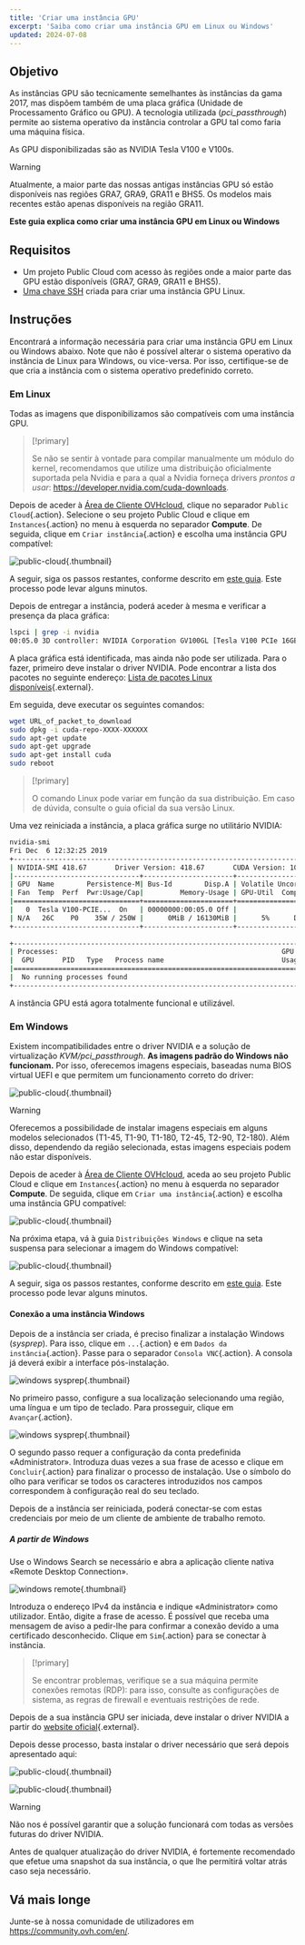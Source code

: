 ```yaml
---
title: 'Criar uma instância GPU'
excerpt: 'Saiba como criar uma instância GPU em Linux ou Windows'
updated: 2024-07-08
---
```


## Objetivo

As instâncias GPU são tecnicamente semelhantes às instâncias da gama 2017, mas dispõem também de uma placa gráfica (Unidade de Processamento Gráfico ou GPU). A tecnologia utilizada (*pci_passthrough*) permite ao sistema operativo da instância controlar a GPU tal como faria uma máquina física.

As GPU disponibilizadas são as NVIDIA Tesla V100 e V100s. 

> [!warning]
>
> Atualmente, a maior parte das nossas antigas instâncias GPU só estão disponíveis nas regiões GRA7, GRA9, GRA11 e BHS5. Os modelos mais recentes estão apenas disponíveis na região GRA11.
> 

**Este guia explica como criar uma instância GPU em Linux ou Windows**

## Requisitos

- Um projeto Public Cloud com acesso às regiões onde a maior parte das GPU estão disponíveis (GRA7, GRA9, GRA11 e BHS5).
- [Uma chave SSH](/pages/public_cloud/compute/public-cloud-first-steps#step-1-creating-ssh-keys) criada para criar uma instância GPU Linux.

## Instruções

Encontrará a informação necessária para criar uma instância GPU em Linux ou Windows abaixo.
Note que não é possível alterar o sistema operativo da instância de Linux para Windows, ou vice-versa. Por isso, certifique-se de que cria a instância com o sistema operativo predefinido correto.

### Em Linux

Todas as imagens que disponibilizamos são compatíveis com uma instância GPU.

> [!primary]
>
> Se não se sentir à vontade para compilar manualmente um módulo do kernel, recomendamos que utilize uma distribuição oficialmente suportada pela Nvidia e para a qual a Nvidia forneça drivers *prontos a usar*: <https://developer.nvidia.com/cuda-downloads>.
> 

Depois de aceder à [Área de Cliente OVHcloud](/links/manager), clique no separador `Public Cloud`{.action}. Selecione o seu projeto Public Cloud e clique em `Instances`{.action} no menu à esquerda no separador **Compute**. De seguida, clique em `Criar instância`{.action} e escolha uma instância GPU compatível:

![public-cloud](images/GPU-Flavors_2024.png){.thumbnail}

A seguir, siga os passos restantes, conforme descrito em [este guia](/pages/public_cloud/compute/public-cloud-first-steps#step-3-creating-an-instance). Este processo pode levar alguns minutos.

Depois de entregar a instância, poderá aceder à mesma e verificar a presença da placa gráfica:

```bash
lspci | grep -i nvidia
00:05.0 3D controller: NVIDIA Corporation GV100GL [Tesla V100 PCIe 16GB] (rev a1)
```

A placa gráfica está identificada, mas ainda não pode ser utilizada. Para o fazer, primeiro deve instalar o driver NVIDIA. Pode encontrar a lista dos pacotes no seguinte endereço: [Lista de pacotes Linux disponíveis](http://developer.download.nvidia.com/compute/cuda/repos/){.external}.

Em seguida, deve executar os seguintes comandos:

```sh
wget URL_of_packet_to_download
sudo dpkg -i cuda-repo-XXXX-XXXXXX
sudo apt-get update
sudo apt-get upgrade
sudo apt-get install cuda
sudo reboot
```

> [!primary]
>
> O comando Linux pode variar em função da sua distribuição. Em caso de dúvida, consulte o guia oficial da sua versão Linux.
> 

Uma vez reiniciada a instância, a placa gráfica surge no utilitário NVIDIA:

```sh
nvidia-smi
Fri Dec  6 12:32:25 2019       
+-----------------------------------------------------------------------------+
| NVIDIA-SMI 418.67       Driver Version: 418.67       CUDA Version: 10.1     |
|-------------------------------+----------------------+----------------------+
| GPU  Name        Persistence-M| Bus-Id        Disp.A | Volatile Uncorr. ECC |
| Fan  Temp  Perf  Pwr:Usage/Cap|         Memory-Usage | GPU-Util  Compute M. |
|===============================+======================+======================|
|   0  Tesla V100-PCIE...  On   | 00000000:00:05.0 Off |                    0 |
| N/A   26C    P0    35W / 250W |      0MiB / 16130MiB |      5%      Default |
+-------------------------------+----------------------+----------------------+
                                                                               
+-----------------------------------------------------------------------------+
| Processes:                                                       GPU Memory |
|  GPU       PID   Type   Process name                             Usage      |
|=============================================================================|
|  No running processes found                                                 |
+-----------------------------------------------------------------------------+
```

A instância GPU está agora totalmente funcional e utilizável.

### Em Windows

Existem incompatibilidades entre o driver NVIDIA e a solução de virtualização *KVM/pci_passthrough*. **As imagens padrão do Windows não funcionam.**
Por isso, oferecemos imagens especiais, baseadas numa BIOS virtual UEFI e que permitem um funcionamento correto do driver:

![public-cloud](images/EN-WindowsImages_2024.png){.thumbnail}

> [!warning]
>
> Oferecemos a possibilidade de instalar imagens especiais em alguns modelos selecionados (T1-45, T1-90, T1-180, T2-45, T2-90, T2-180). Além disso, dependendo da região selecionada, estas imagens especiais podem não estar disponíveis.
>

Depois de aceder à [Área de Cliente OVHcloud](/links/manager), aceda ao seu projeto Public Cloud e clique em `Instances`{.action} no menu à esquerda no separador **Compute**. De seguida, clique em `Criar uma instância`{.action} e escolha uma instância GPU compatível:

![public-cloud](images/GPU-Flavors_2024.png){.thumbnail}

Na próxima etapa, vá à guia `Distribuições Windows` e clique na seta suspensa para selecionar a imagem do Windows compatível:

![public-cloud](images/EN-WindowsImages_2024.png){.thumbnail}

A seguir, siga os passos restantes, conforme descrito em [este guia](/pages/public_cloud/compute/public-cloud-first-steps#step-3-creating-an-instance). Este processo pode levar alguns minutos.

#### Conexão a uma instância Windows

Depois de a instância ser criada, é preciso finalizar a instalação Windows (_sysprep_). Para isso, clique em `...`{.action} e em `Dados da instância`{.action}. Passe para o separador `Consola VNC`{.action}. A consola já deverá exibir a interface pós-instalação.

![windows sysprep](images/windows-connect-01.png){.thumbnail}

No primeiro passo, configure a sua localização selecionando uma região, uma língua e um tipo de teclado. Para prosseguir, clique em `Avançar`{.action}.

![windows sysprep](images/windows-connect-02.png){.thumbnail}

O segundo passo requer a configuração da conta predefinida «Administrator». Introduza duas vezes a sua frase de acesso e clique em `Concluir`{.action} para finalizar o processo de instalação. Use o símbolo do olho para verificar se todos os caracteres introduzidos nos campos correspondem à configuração real do seu teclado.

Depois de a instância ser reiniciada, poderá conectar-se com estas credenciais por meio de um cliente de ambiente de trabalho remoto. 

##### **A partir de Windows**

Use o Windows Search se necessário e abra a aplicação cliente nativa «Remote Desktop Connection».

![windows remote](/pages/assets/screens/other/windows/windows_rdp.png){.thumbnail}

Introduza o endereço IPv4 da instância e indique «Administrator» como utilizador. Então, digite a frase de acesso. É possível que receba uma mensagem de aviso a pedir-lhe para confirmar a conexão devido a uma certificado desconhecido. Clique em `Sim`{.action} para se conectar à instância.

> [!primary]
>
> Se encontrar problemas, verifique se a sua máquina permite conexões remotas (RDP): para isso, consulte as configurações de sistema, as regras de firewall e eventuais restrições de rede.
>

Depois de a sua instância GPU ser iniciada, deve instalar o driver NVIDIA a partir do [website oficial](https://www.nvidia.com/Download/index.aspx){.external}.

Depois desse processo, basta instalar o driver necessário que será depois apresentado aqui:

![public-cloud](images/driverson.png){.thumbnail}

![public-cloud](images/devicemanager.png){.thumbnail}


> [!warning]
>
> Não nos é possível garantir que a solução funcionará com todas as versões futuras do driver NVIDIA.
>
> Antes de qualquer atualização do driver NVIDIA, é fortemente recomendado que efetue uma snapshot da sua instância, o que lhe permitirá voltar atrás caso seja necessário.
>

## Vá mais longe

Junte-se à nossa comunidade de utilizadores em <https://community.ovh.com/en/>.